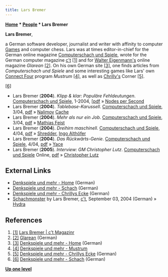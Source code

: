 ```yaml
---
title: Lars Bremer
---
```

**[Home](Home "Home") \* [People](People "People") \* Lars Bremer**


**Lars Bremer**,  

a German software developer, journalist and writer with affinity to computer [Games](Games "Games") and computer chess. Lars was at times editor-in-chief for the German online magazine [Computerschach und Spiele](Computerschach_und_Spiele "Computerschach und Spiele"), 
wrote for the German computer magazine [c't](https://en.wikipedia.org/wiki/C%27t) <a id="cite-note-1" href="#cite-ref-1">[1]</a> 
and for [Walter Eigenmann's](index.php?title=Walter_Eigenmann&action=edit&redlink=1 "Walter Eigenmann (page does not exist)") online magazine *Glarean* <a id="cite-note-2" href="#cite-ref-2">[2]</a>. 
On his own German site <a id="cite-note-3" href="#cite-ref-3">[3]</a>, one finds articles from *Computerschach und Spiele* and some interesting games like Lars' own [Connect Four](Connect_Four "Connect Four") program *Mustrum* <a id="cite-note-4" href="#cite-ref-4">[4]</a>, 
as well as [Chrilly's](Chrilly_Donninger "Chrilly Donninger") Corner <a id="cite-note-5" href="#cite-ref-5">[5]</a>. 






<a id="cite-note-6" href="#cite-ref-6">[6]</a>



* Lars Bremer (**2004**). *Klipp & klar: Populäre Fehldeutungen*. [Computerschach und Spiele](Computerschach_und_Spiele "Computerschach und Spiele"), 1-2004, [[pdf](http://www.lbremer.de/artikel/Klipp&Klar1.pdf) » [Nodes per Second](Nodes_per_Second "Nodes per Second")
* Lars Bremer (**2004**). *Tablebase-Karussell*. [Computerschach und Spiele](Computerschach_und_Spiele "Computerschach und Spiele"), 3/04, [pdf](http://www.lbremer.de/artikel/TB-Karussell.pdf) » [Nalimov](Nalimov_Tablebases "Nalimov Tablebases") [Cache](Memory#Cache "Memory")
* Lars Bremer (**2004**). *Mehr als nur ein Job*. [Computerschach und Spiele](Computerschach_und_Spiele "Computerschach und Spiele"), 3/04, [pdf](http://www.lbremer.de/artikel/feist.pdf) » [Mathias Feist](Mathias_Feist "Mathias Feist")
* Lars Bremer (**2004**). *Dreihirn maschinell*. [Computerschach und Spiele](Computerschach_und_Spiele "Computerschach und Spiele"), 4/04, [pdf](http://www.lbremer.de/artikel/Triple%20Brain.pdf) » [Shredder](Shredder "Shredder"), [Ingo Althöfer](Ingo_Alth%C3%B6fer "Ingo Althöfer")
* Lars Bremer (**2004**). *Das Rückwärts-Genie*. [Computerschach und Spiele](Computerschach_und_Spiele "Computerschach und Spiele"), 4/04, [pdf](http://www.lbremer.de/artikel/Yace.pdf) » [Yace](Yace "Yace")
* Lars Bremer (**2005**). *Interview: GM Christopher Lutz*. [Computerschach und Spiele](Computerschach_und_Spiele "Computerschach und Spiele") Online, [pdf](http://computerschach.de/Files/2005/Interview:%20GM%20Christopher%20Lutz.pdf) » [Christopher Lutz](Christopher_Lutz "Christopher Lutz")


## External Links


* [Denkspiele und mehr - Home](http://www.lbremer.de/index.html) (German)
* [Denkspiele und mehr - Schach](http://www.lbremer.de/schach.html) (German)
* [Denkspiele und mehr - Chrillys Ecke](http://www.lbremer.de/chrilly.html) (German)
* [Schachmonster](https://www.heise.de/ct/artikel/Schachmonster-289528.html) by Lars Bremer, [c't](https://en.wikipedia.org/wiki/C%27t), September 03, 2004 (German) » [Hydra](Hydra "Hydra")


## References


1. <a id="cite-ref-1" href="#cite-note-1">[1]</a> [Lars Bremer | c't Magazinr](https://www.heise.de/ct/entdecken/?redautor=Lars+Bremer)
2. <a id="cite-ref-2" href="#cite-note-2">[2]</a> [Glarean](http://glareanverlag.wordpress.com/) (German)
3. <a id="cite-ref-3" href="#cite-note-3">[3]</a> [Denkspiele und mehr - Home](http://www.lbremer.de/index.html) (German)
4. <a id="cite-ref-4" href="#cite-note-4">[4]</a> [Denkspiele und mehr - Mustrum](http://www.lbremer.de/mustrum.html)
5. <a id="cite-ref-5" href="#cite-note-5">[5]</a> [Denkspiele und mehr - Chrillys Ecke](http://www.lbremer.de/chrilly.html) (German)
6. <a id="cite-ref-6" href="#cite-note-6">[6]</a> [Denkspiele und mehr - Schach](http://www.lbremer.de/schach.html) (German)

**[Up one level](People "People")**







 

